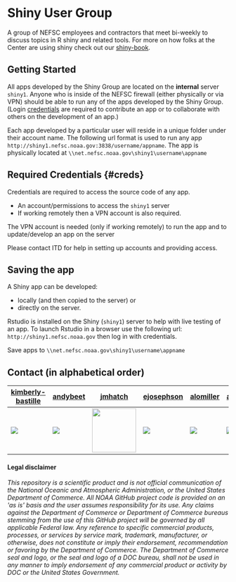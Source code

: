 # Shiny User Group

A group of NEFSC employees and contractors that meet bi-weekly to discuss topics in R shiny and related tools. For more on how folks at the Center are using shiny check out our [shiny-book](https://nefsc.github.io/NEFSC-shiny-book/). 


## Getting Started

All apps developed by the Shiny Group are located on the **internal** server `shiny1`. Anyone who is inside of the NEFSC firewall (either physically or via VPN) should be able to run any of the apps developed by the Shiny Group. (Login [credentials](#creds) are required to contribute an app or to collaborate with others on the development of an app.) 

Each app developed by a particular user will reside in a unique folder under their account name. The following url format is used to run any app `http://shiny1.nefsc.noaa.gov:3838/username/appname`. The app is physically located at `\\net.nefsc.noaa.gov\shiny1\username\appname` 

## Required Credentials {#creds}

Credentials are required to access the source code of any app.

* An account/permissions to access the `shiny1` server
* If working remotely then a VPN account is also required.

The VPN account is needed (only if working remotely) to run the app and to update/develop an app on the server

Please contact ITD for help in setting up accounts and providing access.

## Saving the app

A Shiny app can be developed:

* locally (and then copied to the server) or
* directly on the server. 

Rstudio is installed on the Shiny (`shiny1`) server to help with live testing of an app. To launch Rstudio in a browser use the following url: `http://shiny1.nefsc.noaa.gov` then log in with credentials.

Save apps to `\\net.nefsc.noaa.gov\shiny1\username\appname`


## Contact (in alphabetical order)

| [kimberly-bastille](https://github.com/kimberly-bastille) | [andybeet](https://github.com/andybeet) | [jmhatch](https://github.com/jmhatch) | [ejosephson](https://github.com/ejosephson) | [alomiller](https://github.com/alomiller) | [atyrell3](https://github.com/atyrell3) |
|---|---|---|---|---|---|
<img src = "https://avatars.githubusercontent.com/u/39955661?s=100&v=4" > | <img src = "https://avatars1.githubusercontent.com/u/22455149?s=100&v=4" > | <img src = "https://avatars.githubusercontent.com/u/35869229?s=100&v=4" width = "100" height = "100" > | <img src = "https://avatars.githubusercontent.com/u/77019097?s=100&v=4"> | <img src = "https://avatars.githubusercontent.com/u/11235095?s=100&v=4" > | <img src = "https://avatars.githubusercontent.com/u/77738923?s=100&v=4" > ||



#### Legal disclaimer

*This repository is a scientific product and is not official
communication of the National Oceanic and Atmospheric Administration, or
the United States Department of Commerce. All NOAA GitHub project code
is provided on an 'as is' basis and the user assumes responsibility for
its use. Any claims against the Department of Commerce or Department of
Commerce bureaus stemming from the use of this GitHub project will be
governed by all applicable Federal law. Any reference to specific
commercial products, processes, or services by service mark, trademark,
manufacturer, or otherwise, does not constitute or imply their
endorsement, recommendation or favoring by the Department of Commerce.
The Department of Commerce seal and logo, or the seal and logo of a DOC
bureau, shall not be used in any manner to imply endorsement of any
commercial product or activity by DOC or the United States Government.*
